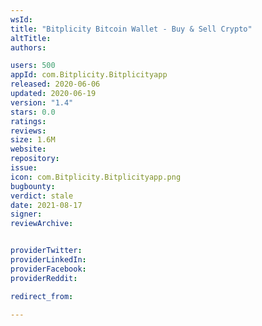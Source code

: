 ```yaml
---
wsId: 
title: "Bitplicity Bitcoin Wallet - Buy & Sell Crypto"
altTitle: 
authors:

users: 500
appId: com.Bitplicity.Bitplicityapp
released: 2020-06-06
updated: 2020-06-19
version: "1.4"
stars: 0.0
ratings: 
reviews: 
size: 1.6M
website: 
repository: 
issue: 
icon: com.Bitplicity.Bitplicityapp.png
bugbounty: 
verdict: stale
date: 2021-08-17
signer: 
reviewArchive:


providerTwitter: 
providerLinkedIn: 
providerFacebook: 
providerReddit: 

redirect_from:

---
```



